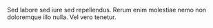 Sed labore sed iure sed repellendus.
Rerum enim molestiae nemo non doloremque illo nulla.
Vel vero tenetur.